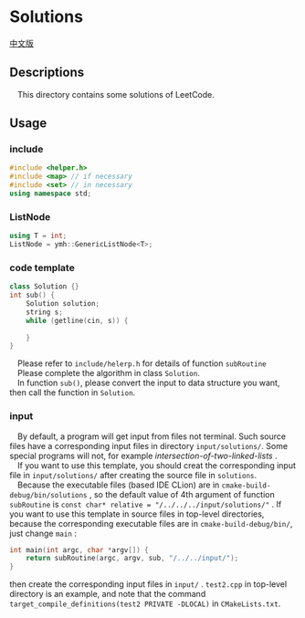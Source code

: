 # Solutions  
[中文版](README.ZH.md)
## Descriptions
&emsp;This directory contains some solutions of LeetCode.
## Usage
### include
```c++
#include <helper.h>
#include <map> // if necessary
#include <set> // in necessary
using namespace std;
```
### ListNode
```c++
using T = int;
ListNode = ymh::GenericListNode<T>;
```
### code template
```c++
class Solution {}
int sub() {
    Solution solution;
    string s;
    while (getline(cin, s)) {
        
    }
}
```
&emsp;Please refer to `include/helerp.h` for details of function `subRoutine`  
&emsp;Please complete the algorithm in class `Solution`.  
&emsp;In function `sub()`, please convert the input to data structure you want, then call the function in `Solution`.
### input
&emsp;By default, a program will get input from files not terminal. Such source files have a corresponding input files in directory `input/solutions/`.  Some special programs will not, for example *intersection-of-two-linked-lists* .  
&emsp;If you want to use this template, you should creat the corresponding input file in `input/solutions/` after creating the source file in `solutions`.  
&emsp;Because the executable files (based IDE CLion) are in `cmake-build-debug/bin/solutions` , so the default value of 4th argument of function `subRoutine` is `const char* relative = "/../../../input/solutions/"` . If you want to use this template in source files in top-level directories, because the corresponding executable files are in `cmake-build-debug/bin/`, just change `main` :
```c++
int main(int argc, char *argv[]) {
    return subRoutine(argc, argv, sub, "/../../input/");
}
```
then create the corresponding input files in `input/` .  `test2.cpp` in top-level directory is an example, and note that the  command `target_compile_definitions(test2 PRIVATE -DLOCAL)` in `CMakeLists.txt`.  

